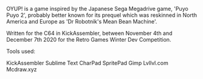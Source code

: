 OYUP! is a game inspired by the Japanese Sega Megadrive game, 'Puyo Puyo 2', probably better known for its prequel which was reskinned in North America and Europe as 'Dr Robotnik's Mean Bean Machine'. 

Written for the C64 in KickAssembler, between November 4th and December 7th 2020 for the Retro Games Winter Dev Competition. 

Tools used:

KickAssembler
Sublime Text
CharPad
SpritePad
Gimp
Lvllvl.com
Mcdraw.xyz

